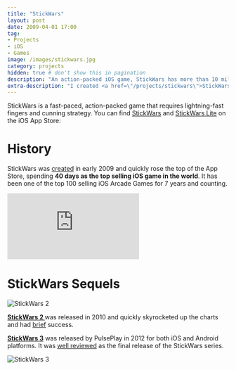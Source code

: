 ```yaml
---
title: "StickWars"
layout: post
date: 2009-04-01 17:00
tag:
- Projects
- iOS
- Games
image: /images/stickwars.jpg
category: projects
hidden: true # don't show this in pagination
description: "An action-packed iOS game, StickWars has more than 10 million players worldwide"
extra-description: "I created <a href=\"/projects/stickwars\">StickWars</a> while completing college and commissioning in the Navy."
---
```


StickWars is a fast-paced, action-packed game that requires lightning-fast fingers and cunning strategy. You can find [StickWars](https://apps.apple.com/us/app/stickwars/id309527804) and [StickWars Lite](https://apps.apple.com/us/app/stickwars-lite/id309528712) on the iOS App Store:

# History

StickWars was [created](/blog/creating-stickwars) in early 2009 and quickly rose the top of the App Store, spending **40 days as the top selling iOS game in the world**. It has been one of the top 100 selling iOS Arcade Games for 7 years and counting.

<div class="iframe-wrapper">
	<iframe src="https://www.youtube.com/embed/ihbTGrFlugU" frameborder="0" allowFullScreen></iframe>
</div>

# StickWars Sequels

<div class="side-by-side">
	<div class="toleft">
		<img class="image" src="/images/stickwars-2.jpeg" alt="StickWars 2">
	</div>
	<div class="toright">
		<p><a href="https://itunes.apple.com/us/app/stickwars-2/id634536667?mt=8&ign-mpt=uo%3D4"><strong>StickWars 2 </strong></a> was released in 2010 and quickly skyrocketed up the charts and had <a href="https://www.commonsensemedia.org/app-reviews/stickwars-2">brief</a> success.</p>
	</div>
</div>

<div class="side-by-side">
	<div class="toleft">
		<p><a href="https://itunes.apple.com/us/app/stickwars-3/id509096388?mt=8"><strong>StickWars 3</strong></a> was released by PulsePlay in 2012 for both iOS and Android platforms. It was <a href="http://www.148apps.com/reviews/stickwars-3-review/">well reviewed</a> as the final release of the StickWars series.</p>
	</div>
	<div class="toright">
		<img class="image" src="/images/stickwars-3.jpeg" alt="StickWars 3">
	</div>
</div>
